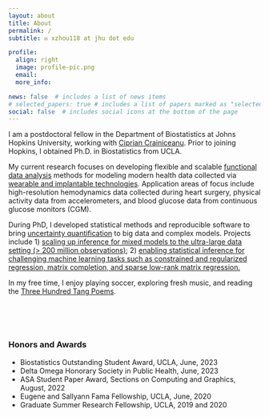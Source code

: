 ```yaml
---
layout: about
title: About
permalink: /
subtitle: ✉️ xzhou118 at jhu dot edu

profile:
  align: right
  image: profile-pic.png
  email:
  more_info: 

news: false  # includes a list of news items
# selected_papers: true # includes a list of papers marked as "selected={true}"
social: false  # includes social icons at the bottom of the page
---
```


I am a postdoctoral fellow in the Department of Biostatistics at Johns Hopkins University, working with [Ciprian Crainiceanu](http://www.ciprianstats.org). Prior to joining Hopkins, I obtained Ph.D. in Biostatistics from UCLA. 

My current research focuses on developing flexible and scalable <ins>functional data analysis</ins> methods for modeling modern health data collected via <ins>wearable and implantable technologies</ins>. Application areas of focus include high-resolution hemodynamics data collected during heart surgery, physical activity data from accelerometers, and blood glucose data from continuous glucose monitors (CGM). 

During PhD, I developed statistical methods and reproducible software to bring <ins>uncertainty quantification</ins> to big data and complex models. Projects include 1) [scaling up inference for mixed models to the ultra-large data setting (> 200 million observations)](https://onlinelibrary.wiley.com/doi/10.1002/sam.11563?af=R); 2) [enabling statistical inference for challenging machine learning tasks such as constrained and regularized regression, matrix completion, and sparse low-rank matrix regression.](https://www.tandfonline.com/doi/full/10.1080/00031305.2024.2308821)

<!-- I have collaborated with investigators from a variety of departments/institutions, including the Department of Epidemiology and Department of Anesthesiology from Hopkins, and the Department of Medicine, Stein Eye Institute, Jonsson Comprehensive Cancer Center, and Cedars-Sinai Medical Center from UCLA. -->

In my free time, I enjoy playing soccer, exploring fresh music, and reading the [Three Hundred Tang Poems](https://en.wikipedia.org/wiki/Three_Hundred_Tang_Poems). 
<!-- I am also the founder and co-host of the Two Nearest Neighbors podcast (link to: [Spotify](https://open.spotify.com/show/3EoHTgSLU5l1qZfZB3nwwK), [Apple Podcast](https://podcasts.apple.com/us/podcast/two-nearest-neighbors/id1600839339)) with [Nicholas Marco](https://ndmarco.github.io), where we talk to professors about current topics in statistics, machine learning, and big data. -->
 

<br>
<br>
<br>

### Honors and Awards
- Biostatistics Outstanding Student Award, UCLA, June, 2023
- Delta Omega Honorary Society in Public Health, June, 2023
- ASA Student Paper Award, 	Sections on Computing and Graphics, August, 2022
- Eugene and Sallyann Fama Fellowship, UCLA, June, 2020
- Graduate Summer Research Fellowship, UCLA, 2019 and 2020
